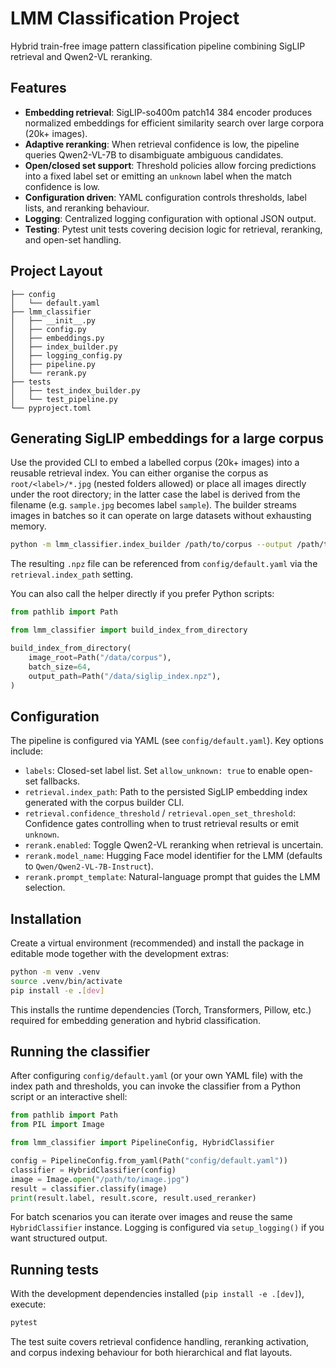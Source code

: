 # LMM Classification Project

Hybrid train-free image pattern classification pipeline combining SigLIP retrieval and Qwen2-VL reranking.

## Features

- **Embedding retrieval**: SigLIP-so400m patch14 384 encoder produces normalized embeddings for efficient similarity search over large corpora (20k+ images).
- **Adaptive reranking**: When retrieval confidence is low, the pipeline queries Qwen2-VL-7B to disambiguate ambiguous candidates.
- **Open/closed set support**: Threshold policies allow forcing predictions into a fixed label set or emitting an `unknown` label when the match confidence is low.
- **Configuration driven**: YAML configuration controls thresholds, label lists, and reranking behaviour.
- **Logging**: Centralized logging configuration with optional JSON output.
- **Testing**: Pytest unit tests covering decision logic for retrieval, reranking, and open-set handling.

## Project Layout

```
├── config
│   └── default.yaml
├── lmm_classifier
│   ├── __init__.py
│   ├── config.py
│   ├── embeddings.py
│   ├── index_builder.py
│   ├── logging_config.py
│   ├── pipeline.py
│   └── rerank.py
├── tests
│   ├── test_index_builder.py
│   └── test_pipeline.py
└── pyproject.toml
```

## Generating SigLIP embeddings for a large corpus

Use the provided CLI to embed a labelled corpus (20k+ images) into a reusable
retrieval index. You can either organise the corpus as `root/<label>/*.jpg`
(nested folders allowed) or place all images directly under the root directory;
in the latter case the label is derived from the filename (e.g. `sample.jpg`
becomes label `sample`). The builder streams images in batches so it can operate
on large datasets without exhausting memory.

```bash
python -m lmm_classifier.index_builder /path/to/corpus --output /path/to/index.npz --batch-size 64
```

The resulting `.npz` file can be referenced from `config/default.yaml` via the
`retrieval.index_path` setting.

You can also call the helper directly if you prefer Python scripts:

```python
from pathlib import Path

from lmm_classifier import build_index_from_directory

build_index_from_directory(
    image_root=Path("/data/corpus"),
    batch_size=64,
    output_path=Path("/data/siglip_index.npz"),
)
```

## Configuration

The pipeline is configured via YAML (see `config/default.yaml`). Key options include:

- `labels`: Closed-set label list. Set `allow_unknown: true` to enable open-set fallbacks.
- `retrieval.index_path`: Path to the persisted SigLIP embedding index generated with the corpus builder CLI.
- `retrieval.confidence_threshold` / `retrieval.open_set_threshold`: Confidence gates controlling when to trust retrieval results or emit `unknown`.
- `rerank.enabled`: Toggle Qwen2-VL reranking when retrieval is uncertain.
- `rerank.model_name`: Hugging Face model identifier for the LMM (defaults to `Qwen/Qwen2-VL-7B-Instruct`).
- `rerank.prompt_template`: Natural-language prompt that guides the LMM selection.

## Installation

Create a virtual environment (recommended) and install the package in editable
mode together with the development extras:

```bash
python -m venv .venv
source .venv/bin/activate
pip install -e .[dev]
```

This installs the runtime dependencies (Torch, Transformers, Pillow, etc.)
required for embedding generation and hybrid classification.

## Running the classifier

After configuring `config/default.yaml` (or your own YAML file) with the index
path and thresholds, you can invoke the classifier from a Python script or an
interactive shell:

```python
from pathlib import Path
from PIL import Image

from lmm_classifier import PipelineConfig, HybridClassifier

config = PipelineConfig.from_yaml(Path("config/default.yaml"))
classifier = HybridClassifier(config)
image = Image.open("/path/to/image.jpg")
result = classifier.classify(image)
print(result.label, result.score, result.used_reranker)
```

For batch scenarios you can iterate over images and reuse the same
`HybridClassifier` instance. Logging is configured via `setup_logging()` if you
want structured output.

## Running tests

With the development dependencies installed (`pip install -e .[dev]`), execute:

```bash
pytest
```

The test suite covers retrieval confidence handling, reranking activation, and
corpus indexing behaviour for both hierarchical and flat layouts.
